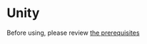 # Unity

Before using, please review [the prerequisites](../../dashboard/unity-sdk-prerequisites.md)
